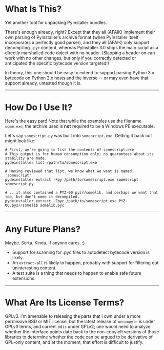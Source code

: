 What Is This?
=============

Yet another tool for unpacking PyInstaller bundles.

There's enough already, right? Except that they all (AFAIK) implement their own parsing of PyInstaller's archive format (when PyInstaller itself incorporates a perfectly good parser), and they all (AFAIK) only support decompiling `.pyc` content, whereas PyInstaller 3.0 ships the main script as a directly marshalled code object with no header. (Slapping a header on can work with no other changes, but only if you correctly detected or anticipated the specific bytecode version targeted!)

In theory, this one should be easy to extend to support parsing Python 3.x bytecode on Python 2.x hosts and the inverse -- or may even have that support already, untested though it is.

---

How Do I Use It?
================

Here's the easy part! Note that while the examples use the filename `some.exe`, the archive used is **not** required to be a Windows PE executable.

Let's say `somescript.py` was built into `somescript.exe`. Getting it back out might look like:

```
# First, we're going to list the contents of somescript.exe
# This output is for human consumption only; no guarantees about its stability are made.
pydeinstaller list /path/to/somescript.exe

# Having reviewed that list, we know what we want is named 'somescript'
pydeinstaller extract -Fpy /path/to/somescript.exe somescript somescript.py

# ...it also contained a PYZ-00.pyz//somelib, and perhaps we want that too, but don't need it decompiled.
pydeinstaller extract -Fpyc /path/to/somescript.exe PYZ-00.pyz//somelib somelib.pyc
```
---

Any Future Plans?
=================

Maybe. Sorta. Kinda. If anyone cares. :)

- Support for scanning for .pyc files to autodetect bytecode version is likely.
- An `extract-all` is likely to happen, probably with support for filtering out uninteresting content.
- A test suite is a thing that needs to happen to enable safe future extensions.

---

What Are Its License Terms?
===========================

GPLv3. I'm amenable to releasing the parts that I own under a more permissive BSD or MIT license, but the latest release of `uncompyle` is under GPLv3 terms, and current `xdis` under GPLv2; one would need to analyze whether the interface points date back to the non-copyleft versions of those libraries to determine whether the code can be argued to be derivative of GPL-only content, and at the moment, that effort is difficult to justify.
